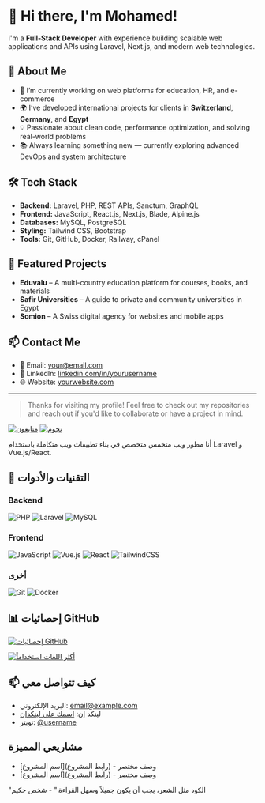 # 👋 Hi there, I'm Mohamed!

I'm a **Full-Stack Developer** with experience building scalable web applications and APIs using Laravel, Next.js, and modern web technologies.

## 🚀 About Me

- 🔭 I’m currently working on web platforms for education, HR, and e-commerce
- 🌍 I’ve developed international projects for clients in **Switzerland**, **Germany**, and **Egypt**
- 💡 Passionate about clean code, performance optimization, and solving real-world problems
- 📚 Always learning something new — currently exploring advanced DevOps and system architecture

## 🛠 Tech Stack

- **Backend:** Laravel, PHP, REST APIs, Sanctum, GraphQL
- **Frontend:** JavaScript, React.js, Next.js, Blade, Alpine.js
- **Databases:** MySQL, PostgreSQL
- **Styling:** Tailwind CSS, Bootstrap
- **Tools:** Git, GitHub, Docker, Railway, cPanel

## 🌟 Featured Projects

- **Eduvalu** – A multi-country education platform for courses, books, and materials  
- **Safir Universities** – A guide to private and community universities in Egypt  
- **Somion** – A Swiss digital agency for websites and mobile apps  

## 📫 Contact Me

- 📧 Email: your@email.com  
- 💼 LinkedIn: [linkedin.com/in/yourusername](https://linkedin.com/in/yourusername)  
- 🌐 Website: [yourwebsite.com](https://yourwebsite.com)  

---

> Thanks for visiting my profile! Feel free to check out my repositories and reach out if you'd like to collaborate or have a project in mind.





[![متابعون](https://img.shields.io/github/followers/dev-mohamed-ayman?style=social)](https://github.com/dev-mohamed-ayman)
[![نجوم](https://img.shields.io/github/stars/dev-mohamed-ayman?style=social)](https://github.com/dev-mohamed-ayman)

أنا مطور ويب متحمس متخصص في بناء تطبيقات ويب متكاملة باستخدام Laravel و Vue.js/React.

## 🔧 التقنيات والأدوات

### Backend
![PHP](https://img.shields.io/badge/-PHP-777BB4?style=flat-square&logo=php&logoColor=white)
![Laravel](https://img.shields.io/badge/-Laravel-FF2D20?style=flat-square&logo=laravel&logoColor=white)
![MySQL](https://img.shields.io/badge/-MySQL-4479A1?style=flat-square&logo=mysql&logoColor=white)

### Frontend
![JavaScript](https://img.shields.io/badge/-JavaScript-F7DF1E?style=flat-square&logo=javascript&logoColor=black)
![Vue.js](https://img.shields.io/badge/-Vue.js-4FC08D?style=flat-square&logo=vue.js&logoColor=white)
![React](https://img.shields.io/badge/-React-61DAFB?style=flat-square&logo=react&logoColor=black)
![TailwindCSS](https://img.shields.io/badge/-TailwindCSS-38B2AC?style=flat-square&logo=tailwind-css&logoColor=white)

### أخرى
![Git](https://img.shields.io/badge/-Git-F05032?style=flat-square&logo=git&logoColor=white)
![Docker](https://img.shields.io/badge/-Docker-2496ED?style=flat-square&logo=docker&logoColor=white)

## 📊 إحصائيات GitHub

[![إحصائيات GitHub](https://github-readme-stats.vercel.app/api?username=dev-mohamed-ayman&show_icons=true&theme=dracula)](https://github.com/username)

[![أكثر اللغات استخداماً](https://github-readme-stats.vercel.app/api/top-langs/?username=dev-mohamed-ayman&layout=compact&theme=dracula)](https://github.com/username)

## 📫 كيف تتواصل معي

- البريد الإلكتروني: [email@example.com](mailto:email@example.com)
- لينكد إن: [اسمك على لينكدإن](https://linkedin.com/in/username)
- تويتر: [@username](https://twitter.com/username)

## مشاريعي المميزة

- [اسم المشروع](رابط المشروع) - وصف مختصر
- [اسم المشروع](رابط المشروع) - وصف مختصر

"الكود مثل الشعر، يجب أن يكون جميلاً وسهل القراءة." - شخص حكيم
